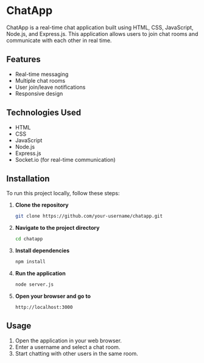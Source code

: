 # ChatApp

ChatApp is a real-time chat application built using HTML, CSS, JavaScript, Node.js, and Express.js. This application allows users to join chat rooms and communicate with each other in real time.

## Features

- Real-time messaging
- Multiple chat rooms
- User join/leave notifications
- Responsive design

## Technologies Used

- HTML
- CSS
- JavaScript
- Node.js
- Express.js
- Socket.io (for real-time communication)

## Installation

To run this project locally, follow these steps:

1. **Clone the repository**
    ```bash
    git clone https://github.com/your-username/chatapp.git
    ```
   
2. **Navigate to the project directory**
    ```bash
    cd chatapp
    ```

3. **Install dependencies**
    ```bash
    npm install
    ```

4. **Run the application**
    ```bash
    node server.js
    ```

5. **Open your browser and go to**
    ```
    http://localhost:3000
    ```

## Usage

1. Open the application in your web browser.
2. Enter a username and select a chat room.
3. Start chatting with other users in the same room.

